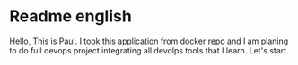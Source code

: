 # Readme english

Hello,
This is Paul.
I took this application from docker repo and I am planing to do full devops project integrating all devolps tools that I learn.
Let's start.
